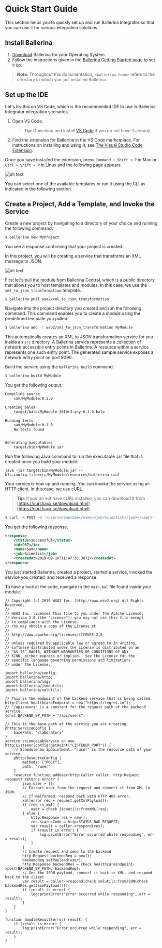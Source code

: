 # Quick Start Guide

This section helps you to quickly set up and run Ballerina Integrator so that you can use it for various integration solutions.

## Install Ballerina

1. [Download](https://ballerina.io/downloads) Ballerina for your Operating System. 
1. Follow the instructions given in the [Ballerina Getting Started page](https://ballerina.io/learn/getting-started/) to set it up. 

> **Note**: Throughout this documentation, `<ballerina_home>` refers to the directory in which you just installed Ballerina.

## Set up the IDE

Let's try this on VS Code, which is the recommended IDE to use in Ballerina Integrator integration scenarios.

1. Open VS Code.
   > **Tip**: Download and install [VS Code](https://code.visualstudio.com/Download) if you do not have it already.

2. Find the extension for Ballerina in the VS Code marketplace. For instructions on installing and using it, see [The Visual Studio Code Extension](https://ballerina.io/learn/tools-ides/vscode-plugin/).

Once you have installed the extension, press `Command + Shift + P` in Mac or `Ctrl + Shift + P` in Linux and the following page appears.

![alt text](../../assets/img/vs-code-landing.png)

You can select one of the available templates or run it using the CLI as indicated in the following section.

## Create a Project, Add a Template, and Invoke the Service

Create a new project by navigating to a directory of your choice and running the following command. 

```bash
$ ballerina new MyProject
```

You see a response confirming that your project is created.

In this project, you will be creating a service that transforms an XML message to JSON.

![alt text](../../assets/img/xml-json.png)

First let's pull the module from Ballerina Central, which is a public directory that allows you to host templates and modules. In this case, we use the `xml_to_json_transformation` template.

```
$ ballerina pull wso2/xml_to_json_transformation
```

Navigate into the project directory you created and run the following command. This command enables you to create a module using the predefined template you pulled.

```bash
$ ballerina add -t wso2/xml_to_json_transformation MyModule
```

This automatically creates an XML to JSON transformation service for you inside an `src` directory. A Ballerina service represents a collection of network accessible entry points in Ballerina. A resource within a service represents one such entry point. The generated sample service exposes a network entry point on port 9090.

Build the service using the `ballerina build` command.

```bash
$ ballerina build MyModule
```

You get the following output.

```bash
Compiling source
	sam/MyModule:0.1.0

Creating balos
	target/balo/MyModule-2019r3-any-0.1.0.balo

Running tests
    sam/MyModule:0.1.0
	No tests found


Generating executables
	target/bin/MyModule.jar
```

Run the following Java command to run the executable .jar file that is created once you build your module.

```
java -jar target/bin/MyModule.jar --b7a.config.file=src/MyModule/resources/ballerina.conf
```

Your service is now up and running. You can invoke the service using an HTTP client. In this case, we use cURL.

> **Tip**: If you do not have cURL installed, you can download it from [https://curl.haxx.se/download.html](https://curl.haxx.se/download.html).

```bash
$ curl -X POST -d '<user><name>Sam</name><job>Scientist</job></user>'  http://localhost:9092/laboratory/user  -H "Content-Type: text/xml"
```

You get the following response.

```xml
<response>
    <status>successful</status>
    <id>987</id>
    <name>Sam</name>
    <job>Scientist</job>
    <createdAt>2019-09-10T11:47:38.387Z</createdAt>
</response>

```

You just started Ballerina, created a project, started a service, invoked the service you created, and received a response.

To have a look at the code, navigate to the `main.bal` file found inside your module.

```
// Copyright (c) 2019 WSO2 Inc. (http://www.wso2.org) All Rights Reserved.
//
// WSO2 Inc. licenses this file to you under the Apache License,
// Version 2.0 (the "License"); you may not use this file except
// in compliance with the License.
// You may obtain a copy of the License at
//
// http://www.apache.org/licenses/LICENSE-2.0
//
// Unless required by applicable law or agreed to in writing,
// software distributed under the License is distributed on an
// "AS IS" BASIS, WITHOUT WARRANTIES OR CONDITIONS OF ANY
// KIND, either express or implied.  See the License for the
// specific language governing permissions and limitations
// under the License.

import ballerina/config;
import ballerina/http;
import ballerina/log;
import ballerina/jsonutils;
import ballerina/xmlutils;

// This is the endpoint of the backend service that is being called.
http:Client healthcareEndpoint = new("https://reqres.in");
// "/api/users" is a constant for the request path of the backend service.
const BACKEND_EP_PATH = "/api/users";

// This is the base path of the service you are creating.
@http:ServiceConfig {
    basePath: "/laboratory"
}
service scienceLabService on new http:Listener(config:getAsInt("LISTENER_PORT")) {
    // Schedule an appointment. "/user" is the resource path of your service.
    @http:ResourceConfig {
        methods: ["POST"],
        path: "/user"
    }
    resource function addUser(http:Caller caller, http:Request request) returns error? {
        json user = {};
        // Extract user from the request and convert it from XML to JSON. 
        // If malformed, respond back with HTTP 400 error.
        xml|error req = request.getXmlPayload();
        if (req is xml) {
            user = check jsonutils:fromXML(req);
        } else {
            http:Response res = new();
            res.statusCode = http:STATUS_BAD_REQUEST;
            var result = caller->respond(res);
            if (result is error) {
                log:printError("Error occurred while responding", err = result);
            }
        }
        // Create request and send to the backend
        http:Request backendReq = new();
        backendReq.setPayload(user);
        http:Response backendRes = check healthcareEndpoint->post(BACKEND_EP_PATH, backendReq);
        // Get the JSON payload, convert it back to XML, and respond back to the client
        var result = caller->respond(check xmlutils:fromJSON(check backendRes.getJsonPayload()));
        if (result is error) {
            log:printError("Error occurred while responding", err = result);
        }
    }
}

function handleResult(error? result) {
    if (result is error) {
        log:printError("Error occurred while responding", err = result);
    }
}
```
